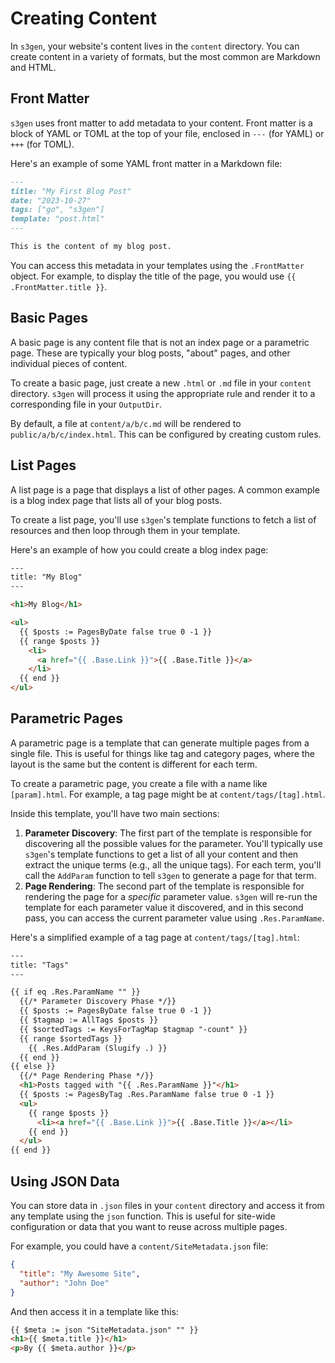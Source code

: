 
# Creating Content

In `s3gen`, your website's content lives in the `content` directory. You can create content in a variety of formats, but the most common are Markdown and HTML.

## Front Matter

`s3gen` uses front matter to add metadata to your content. Front matter is a block of YAML or TOML at the top of your file, enclosed in `---` (for YAML) or `+++` (for TOML).

Here's an example of some YAML front matter in a Markdown file:

```markdown
---
title: "My First Blog Post"
date: "2023-10-27"
tags: ["go", "s3gen"]
template: "post.html"
---

This is the content of my blog post.
```

You can access this metadata in your templates using the `.FrontMatter` object. For example, to display the title of the page, you would use `{{ .FrontMatter.title }}`.

## Basic Pages

A basic page is any content file that is not an index page or a parametric page. These are typically your blog posts, "about" pages, and other individual pieces of content.

To create a basic page, just create a new `.html` or `.md` file in your `content` directory. `s3gen` will process it using the appropriate rule and render it to a corresponding file in your `OutputDir`.

By default, a file at `content/a/b/c.md` will be rendered to `public/a/b/c/index.html`. This can be configured by creating custom rules.

## List Pages

A list page is a page that displays a list of other pages. A common example is a blog index page that lists all of your blog posts.

To create a list page, you'll use `s3gen`'s template functions to fetch a list of resources and then loop through them in your template.

Here's an example of how you could create a blog index page:

```html
---
title: "My Blog"
---

<h1>My Blog</h1>

<ul>
  {{ $posts := PagesByDate false true 0 -1 }}
  {{ range $posts }}
    <li>
      <a href="{{ .Base.Link }}">{{ .Base.Title }}</a>
    </li>
  {{ end }}
</ul>
```

## Parametric Pages

A parametric page is a template that can generate multiple pages from a single file. This is useful for things like tag and category pages, where the layout is the same but the content is different for each term.

To create a parametric page, you create a file with a name like `[param].html`. For example, a tag page might be at `content/tags/[tag].html`.

Inside this template, you'll have two main sections:

1.  **Parameter Discovery**: The first part of the template is responsible for discovering all the possible values for the parameter. You'll typically use `s3gen`'s template functions to get a list of all your content and then extract the unique terms (e.g., all the unique tags). For each term, you'll call the `AddParam` function to tell `s3gen` to generate a page for that term.
2.  **Page Rendering**: The second part of the template is responsible for rendering the page for a *specific* parameter value. `s3gen` will re-run the template for each parameter value it discovered, and in this second pass, you can access the current parameter value using `.Res.ParamName`.

Here's a simplified example of a tag page at `content/tags/[tag].html`:

```html
---
title: "Tags"
---

{{ if eq .Res.ParamName "" }}
  {{/* Parameter Discovery Phase */}}
  {{ $posts := PagesByDate false true 0 -1 }}
  {{ $tagmap := AllTags $posts }}
  {{ $sortedTags := KeysForTagMap $tagmap "-count" }}
  {{ range $sortedTags }}
    {{ .Res.AddParam (Slugify .) }}
  {{ end }}
{{ else }}
  {{/* Page Rendering Phase */}}
  <h1>Posts tagged with "{{ .Res.ParamName }}"</h1>
  {{ $posts := PagesByTag .Res.ParamName false true 0 -1 }}
  <ul>
    {{ range $posts }}
      <li><a href="{{ .Base.Link }}">{{ .Base.Title }}</a></li>
    {{ end }}
  </ul>
{{ end }}
```

## Using JSON Data

You can store data in `.json` files in your `content` directory and access it from any template using the `json` function. This is useful for site-wide configuration or data that you want to reuse across multiple pages.

For example, you could have a `content/SiteMetadata.json` file:

```json
{
  "title": "My Awesome Site",
  "author": "John Doe"
}
```

And then access it in a template like this:

```html
{{ $meta := json "SiteMetadata.json" "" }}
<h1>{{ $meta.title }}</h1>
<p>By {{ $meta.author }}</p>
```
